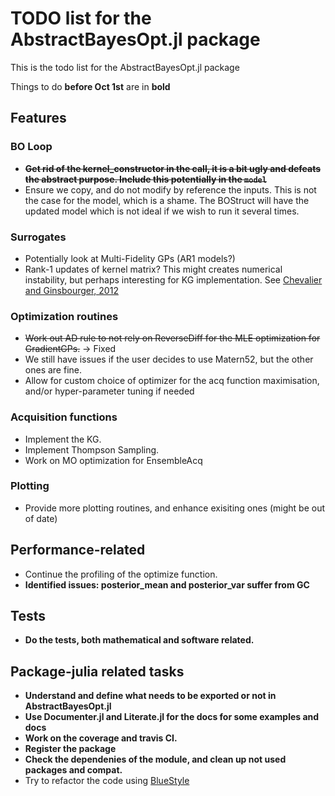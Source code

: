 # TODO list for the AbstractBayesOpt.jl package
This is the todo list for the AbstractBayesOpt.jl package


Things to do **before Oct 1st** are in **bold**

## Features

### BO Loop
- ~~**Get rid of the kernel_constructor in the call, it is a bit ugly and defeats the abstract purpose. Include this potentially in the `model`**~~
- Ensure we copy, and do not modify by reference the inputs. This is not the case for the model, which is a shame. 
    The BOStruct will have the updated model which is not ideal if we wish to run it several times.

### Surrogates
- Potentially look at Multi-Fidelity GPs (AR1 models?)
- Rank-1 updates of kernel matrix? This might creates numerical instability, but perhaps interesting for KG implementation. See [Chevalier and Ginsbourger, 2012](https://arxiv.org/abs/1203.6452)

### Optimization routines
- ~~Work out AD rule to not rely on ReverseDiff for the MLE optimization for GradientGPs.~~ -> Fixed
- We still have issues if the user decides to use Matern52, but the other ones are fine.
- Allow for custom choice of optimizer for the acq function maximisation, and/or hyper-parameter tuning if needed

### Acquisition functions
- Implement the KG. 
- Implement Thompson Sampling.
- Work on MO optimization for EnsembleAcq

### Plotting
- Provide more plotting routines, and enhance exisiting ones (might be out of date)

## Performance-related 
- Continue the profiling of the optimize function.
- **Identified issues: posterior_mean and posterior_var suffer from GC**

## Tests
- **Do the tests, both mathematical and software related.**

## Package-julia related tasks
- **Understand and define what needs to be exported or not in AbstractBayesOpt.jl**
- **Use Documenter.jl and Literate.jl for the docs for some examples and docs**
- **Work on the coverage and travis CI.**
- **Register the package**
- **Check the dependenies of the module, and clean up not used packages and compat.**
- Try to refactor the code using [BlueStyle](https://github.com/JuliaDiff/BlueStyle)
